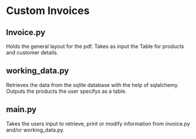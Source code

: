 # Custom Invoices

## Invoice.py
Holds the general layout for the pdf.
Takes as input the Table for products and customer details.

## working_data.py
Retrieves the data from the sqlite database with the help of sqlalchemy.
Outputs the products the user specifys as a table.

## main.py
Takes the users input to retrieve, print or modify information from invoice.py and/or working_data.py.

